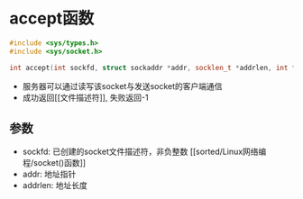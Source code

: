 # accept函数

```c++
#include <sys/types.h>
#include <sys/socket.h>

int accept(int sockfd, struct sockaddr *addr, socklen_t *addrlen, int flags)
```

- 服务器可以通过读写该socket与发送socket的客户端通信
- 成功返回[[文件描述符]], 失败返回-1

## 参数

- sockfd: 已创建的socket文件描述符，非负整数
  [[sorted/Linux网络编程/socket()函数]]
- addr: 地址指针
- addrlen: 地址长度